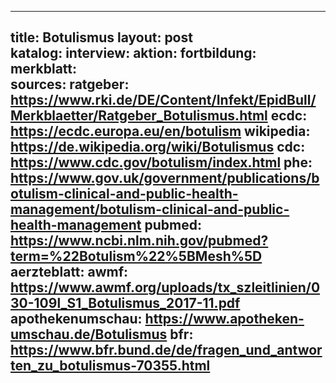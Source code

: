 ---
 title: Botulismus
 layout: post  
 katalog:
 interview:
 aktion:
 fortbildung:
 merkblatt:  
 sources:
 ratgeber: https://www.rki.de/DE/Content/Infekt/EpidBull/Merkblaetter/Ratgeber_Botulismus.html
 ecdc: https://ecdc.europa.eu/en/botulism
 wikipedia: https://de.wikipedia.org/wiki/Botulismus
 cdc: https://www.cdc.gov/botulism/index.html
 phe: https://www.gov.uk/government/publications/botulism-clinical-and-public-health-management/botulism-clinical-and-public-health-management
 pubmed: https://www.ncbi.nlm.nih.gov/pubmed?term=%22Botulism%22%5BMesh%5D
 aerzteblatt:
 awmf: https://www.awmf.org/uploads/tx_szleitlinien/030-109l_S1_Botulismus_2017-11.pdf
 apothekenumschau: https://www.apotheken-umschau.de/Botulismus
 bfr: https://www.bfr.bund.de/de/fragen_und_antworten_zu_botulismus-70355.html
 ---
